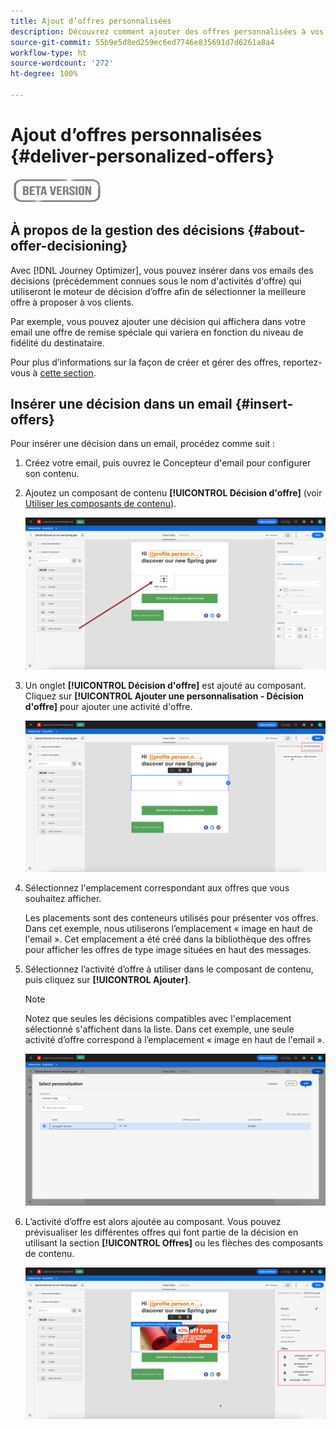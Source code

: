 ```yaml
---
title: Ajout d’offres personnalisées
description: Découvrez comment ajouter des offres personnalisées à vos messages
source-git-commit: 55b9e5d8ed259ec6ed7746e835691d7d6261a8a4
workflow-type: ht
source-wordcount: '272'
ht-degree: 100%

---
```


# Ajout d’offres personnalisées {#deliver-personalized-offers}

![](assets/do-not-localize/badge.png)

## À propos de la gestion des décisions {#about-offer-decisioning}

Avec [!DNL Journey Optimizer], vous pouvez insérer dans vos emails des décisions (précédemment connues sous le nom d&#39;activités d&#39;offre) qui utiliseront le moteur de décision d’offre afin de sélectionner la meilleure offre à proposer à vos clients.

Par exemple, vous pouvez ajouter une décision qui affichera dans votre email une offre de remise spéciale qui variera en fonction du niveau de fidélité du destinataire.

Pour plus d’informations sur la façon de créer et gérer des offres, reportez-vous à [cette section](offers/get-started/starting-offer-decisioning.md).

## Insérer une décision dans un email {#insert-offers}

Pour insérer une décision dans un email, procédez comme suit :

1. Créez votre email, puis ouvrez le Concepteur d&#39;email pour configurer son contenu.

1. Ajoutez un composant de contenu **[!UICONTROL Décision d&#39;offre]** (voir [Utiliser les composants de contenu](content-components.md)).

   ![](assets/deliver-offer-component.png)

1. Un onglet **[!UICONTROL Décision d&#39;offre]** est ajouté au composant. Cliquez sur **[!UICONTROL Ajouter une personnalisation - Décision d&#39;offre]** pour ajouter une activité d&#39;offre.

   ![](assets/deliver-offer-tab.png)

1. Sélectionnez l&#39;emplacement correspondant aux offres que vous souhaitez afficher.

   Les placements sont des conteneurs utilisés pour présenter vos offres. Dans cet exemple, nous utiliserons l’emplacement « image en haut de l&#39;email ». Cet emplacement a été créé dans la bibliothèque des offres pour afficher les offres de type image situées en haut des messages.

1. Sélectionnez l’activité d’offre à utiliser dans le composant de contenu, puis cliquez sur **[!UICONTROL Ajouter]**.

   >[!NOTE]
   >
   >Notez que seules les décisions compatibles avec l&#39;emplacement sélectionné s&#39;affichent dans la liste. Dans cet exemple, une seule activité d’offre correspond à l’emplacement « image en haut de l&#39;email ».

   ![](assets/deliver-offer-placement.png)

1. L’activité d’offre est alors ajoutée au composant. Vous pouvez prévisualiser les différentes offres qui font partie de la décision en utilisant la section **[!UICONTROL Offres]** ou les flèches des composants de contenu.

   ![](assets/deliver-offer-preview.png)
